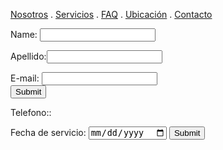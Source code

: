 [Nosotros](./nosotros.md) . [Servicios](./servicios.md) . [FAQ](FAQ.md) . [Ubicación](ubicacion.md) . [Contacto](./contacto.md)

<form action="https://formspree.io/f/meqnlgnq" method="post">
Name: <input type="text" name="name"><br>

Apellido:<input type="text" name="name"><br>

E-mail: <input type="text" name="email"><br>
<input type="submit">

Telefono::</p>
<form action="/action_page.php">
 <label for="phone">
 
Fecha <form action="/action_page.php">
   <label for="birthday">de servicio:</label>
  <input type="date" id="birthday" name="birthday">
  <input type="submit" value="Submit">
   
   
